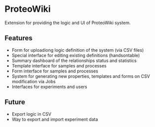 # ProteoWiki

Extension for providing the logic and UI of ProteoWiki system.

## Features

* Form for uploadiong logic definition of the system (via CSV files)
* Special interface for editing existing definitions (handsontable)
* Summary dashboard of the relationships status and statistics
* Template interface for samples and processes
* Form interface for samples and processes
* System for generating new properties, templates and forms on CSV modification via Jobs
* Interfaces for experiments and users

## Future
* Export logic in CSV
* Way to export and import experiment data


